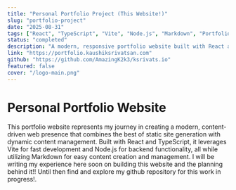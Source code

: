 ```yaml
---
title: "Personal Portfolio Project (This Website!)"
slug: "portfolio-project"
date: "2025-08-31"
tags: ["React", "TypeScript", "Vite", "Node.js", "Markdown", "Portfolio"]
status: "completed"
description: "A modern, responsive portfolio website built with React and TypeScript, featuring dynamic markdown content management similar to Quartz."
link: "https://portfolio.kaushiksrivatsan.com"
github: "https://github.com/AmazingK2k3/ksrivats.io"
featured: false
cover: "/logo-main.png"
---
```


# Personal Portfolio Website

This portfolio website represents my journey in creating a modern, content-driven web presence that combines the best of static site generation with dynamic content management. Built with React and TypeScript, it leverages Vite for fast development and Node.js for backend functionality, all while utilizing Markdown for easy content creation and management. I will be writing my experience here soon on building this website and the planning behind it!! Until then find and explore my github repository for this work in progress!. 